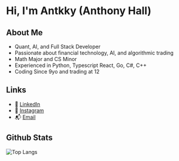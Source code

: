 # Hi, I'm Antkky (Anthony Hall)

## About Me
- Quant, AI, and Full Stack Developer
- Passionate about financial technology, AI, and algorithmic trading
- Math Major and CS Minor
- Experienced in Python, Typescript React, Go, C#, C++
- Coding Since 9yo and trading at 12

## Links
- 💼 [LinkedIn](www.linkedin.com/in/antkky)
- 📝 [Instagram](https://www.instagram.com/antkkyx)
- 📬 [Email](mailto:anthony@hallcapital.org)

## Github Stats
![Top Langs](https://github-readme-stats.vercel.app/api/top-langs/?username=Antkky&size_weight=0.5&count_weight=0.5&theme=transparent&hide_border=true&layout=donut-vertical)
